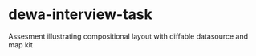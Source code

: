 # dewa-interview-task
Assesment illustrating compositional layout with diffable datasource and map kit
